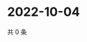 # 2022-10-04

共 0 条

<!-- BEGIN WEIBO -->
<!-- 最后更新时间 Tue Oct 04 2022 09:48:35 GMT+0800 (China Standard Time) -->

<!-- END WEIBO -->

